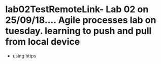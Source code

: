 # lab02TestRemoteLink- Lab 02 on 25/09/18.... Agile processes lab on tuesday. learning to push and pull from local device

* using https
